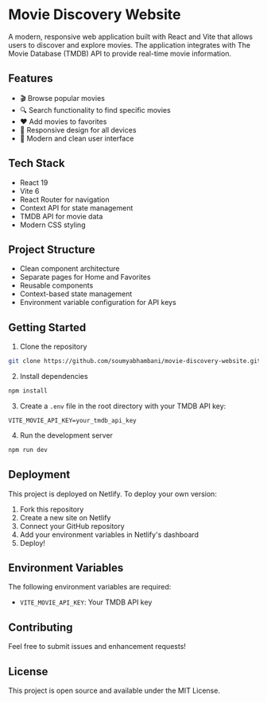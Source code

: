 # Movie Discovery Website

A modern, responsive web application built with React and Vite that allows users to discover and explore movies. The application integrates with The Movie Database (TMDB) API to provide real-time movie information.

## Features

- 🎬 Browse popular movies
- 🔍 Search functionality to find specific movies
- ❤️ Add movies to favorites
- 📱 Responsive design for all devices
- 🎨 Modern and clean user interface

## Tech Stack

- React 19
- Vite 6
- React Router for navigation
- Context API for state management
- TMDB API for movie data
- Modern CSS styling

## Project Structure

- Clean component architecture
- Separate pages for Home and Favorites
- Reusable components
- Context-based state management
- Environment variable configuration for API keys

## Getting Started

1. Clone the repository
```bash
git clone https://github.com/soumyabhambani/movie-discovery-website.git
```

2. Install dependencies
```bash
npm install
```

3. Create a `.env` file in the root directory with your TMDB API key:
```
VITE_MOVIE_API_KEY=your_tmdb_api_key
```

4. Run the development server
```bash
npm run dev
```

## Deployment

This project is deployed on Netlify. To deploy your own version:

1. Fork this repository
2. Create a new site on Netlify
3. Connect your GitHub repository
4. Add your environment variables in Netlify's dashboard
5. Deploy!

## Environment Variables

The following environment variables are required:

- `VITE_MOVIE_API_KEY`: Your TMDB API key

## Contributing

Feel free to submit issues and enhancement requests!

## License

This project is open source and available under the MIT License.

